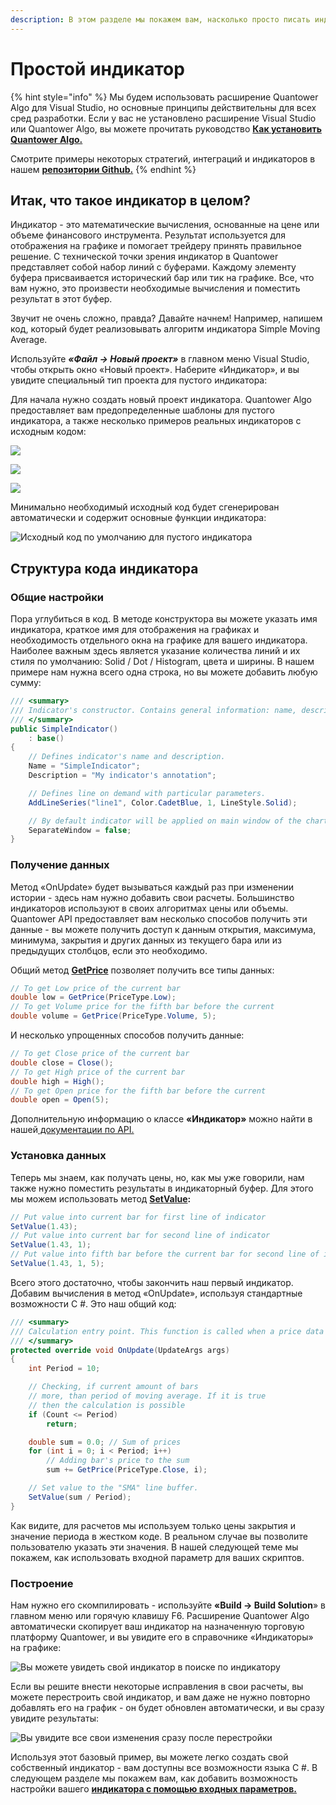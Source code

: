 ```yaml
---
description: В этом разделе мы покажем вам, насколько просто писать индикаторы в Quantower.
---
```


# Простой индикатор

{% hint style="info" %}
Мы будем использовать расширение Quantower Algo для Visual Studio, но основные принципы действительны для всех сред разработки. Если у вас не установлено расширение Visual Studio или Quantower Algo, вы можете прочитать руководство [**Как установить Quantower Algo.**](https://app.gitbook.com/@quantower/s/quantower-ru/\~/drafts/-Mb\_LzyI38AnKls7m3Ia/quantower-algo/installing-visual-studio)

Смотрите примеры некоторых стратегий, интеграций и индикаторов в нашем [**репозитории Github.**](https://github.com/Quantower/Examples)
{% endhint %}

## Итак, что такое индикатор в целом?

Индикатор  - это математические вычисления, основанные на цене или объеме финансового инструмента. Результат используется для отображения на графике и помогает трейдеру принять правильное решение. С технической точки зрения индикатор в Quantower представляет собой набор линий с буферами. Каждому элементу буфера присваивается исторический бар или тик на графике. Все, что вам нужно, это произвести необходимые вычисления и поместить результат в этот буфер.

Звучит не очень сложно, правда? Давайте начнем! Например, напишем код, который будет реализовывать алгоритм индикатора Simple Moving Average.

Используйте _**«Файл -> Новый проект»**_ в главном меню Visual Studio, чтобы открыть окно «Новый проект». Наберите «Индикатор», и вы увидите специальный тип проекта для пустого индикатора:

Для начала нужно создать новый проект индикатора. Quantower Algo предоставляет вам предопределенные шаблоны для пустого индикатора, а также несколько примеров реальных индикаторов с исходным кодом:

![](../.gitbook/assets/sozdat-proekt.jpg)



![](../.gitbook/assets/prostoi-indikator.png)

![](../.gitbook/assets/prostoi-indikator-shag2.png)

Минимально необходимый исходный код будет сгенерирован автоматически и содержит основные функции индикатора:

![Исходный код по умолчанию для пустого индикатора](../.gitbook/assets/default-code.png)

## Структура кода индикатора

### Общие настройки

Пора углубиться в код. В методе конструктора вы можете указать имя индикатора, краткое имя для отображения на графиках и необходимость отдельного окна на графике для вашего индикатора. Наиболее важным здесь является указание количества линий и их стиля по умолчанию: Solid / Dot / Histogram, цвета и ширины. В нашем примере нам нужна всего одна строка, но вы можете добавить любую сумму:

```csharp
/// <summary>
/// Indicator's constructor. Contains general information: name, description, LineSeries etc. 
/// </summary>
public SimpleIndicator()
    : base()
{
    // Defines indicator's name and description.
    Name = "SimpleIndicator";
    Description = "My indicator's annotation";

    // Defines line on demand with particular parameters.
    AddLineSeries("line1", Color.CadetBlue, 1, LineStyle.Solid);

    // By default indicator will be applied on main window of the chart
    SeparateWindow = false;
}
```

### Получение данных

Метод «OnUpdate» будет вызываться каждый раз при изменении истории - здесь нам нужно добавить свои расчеты. Большинство индикаторов используют в своих алгоритмах цены или объемы. Quantower API предоставляет вам несколько способов получить эти данные - вы можете получить доступ к данным открытия, максимума, минимума, закрытия и других данных из текущего бара или из предыдущих столбцов, если это необходимо.

Общий метод [**GetPrice**](http://api.quantower.com/docs/TradingPlatform.BusinessLayer.Indicator.html#TradingPlatform\_BusinessLayer\_Indicator\_GetPrice\_TradingPlatform\_BusinessLayer\_PriceType\_System\_Int32\_) позволяет получить все типы данных:

```csharp
// To get Low price of the current bar
double low = GetPrice(PriceType.Low);
// To get Volume price for the fifth bar before the current
double volume = GetPrice(PriceType.Volume, 5);
```

И несколько упрощенных способов получить данные:

```csharp
// To get Close price of the current bar
double close = Close();
// To get High price of the current bar
double high = High();
// To get Open price for the fifth bar before the current
double open = Open(5);
```

Дополнительную информацию о классе **«Индикатор»** можно найти в нашей[ документации по API.](http://api.quantower.com/)

### Установка данных

Теперь мы знаем, как получать цены, но, как мы уже говорили, нам также нужно поместить результаты в индикаторный буфер. Для этого мы можем использовать метод [**SetValue**](http://api.quantower.com/docs/TradingPlatform.BusinessLayer.Indicator.html#TradingPlatform\_BusinessLayer\_Indicator\_SetValue\_System\_Double\_System\_Int32\_System\_Int32\_)**:**

```csharp
// Put value into current bar for first line of indicator
SetValue(1.43);
// Put value into current bar for second line of indicator
SetValue(1.43, 1);
// Put value into fifth bar before the current bar for second line of indicator
SetValue(1.43, 1, 5);
```

Всего этого достаточно, чтобы закончить наш первый индикатор. Добавим вычисления в метод «OnUpdate», используя стандартные возможности C #. Это наш общий код:

```csharp
/// <summary>
/// Calculation entry point. This function is called when a price data updates. 
/// </summary>
protected override void OnUpdate(UpdateArgs args)
{
    int Period = 10;

    // Checking, if current amount of bars
    // more, than period of moving average. If it is true
    // then the calculation is possible
    if (Count <= Period)
        return;

    double sum = 0.0; // Sum of prices
    for (int i = 0; i < Period; i++)
        // Adding bar's price to the sum
        sum += GetPrice(PriceType.Close, i);

    // Set value to the "SMA" line buffer.
    SetValue(sum / Period);
}
```

Как видите, для расчетов мы используем только цены закрытия и значение периода в жестком коде. В реальном случае вы позволите пользователю указать эти значения. В нашей следующей теме мы покажем, как использовать входной параметр для ваших скриптов.

### Построение

Нам нужно его скомпилировать - используйте **«Build -> Build Solution**» в главном меню или горячую клавишу F6. Расширение Quantower Algo автоматически скопирует ваш индикатор на назначенную торговую платформу Quantower, и вы увидите его в справочнике «Индикаторы» на графике:

![Вы можете увидеть свой индикатор в поиске по индикатору](../.gitbook/assets/indicator-in-lookup.png)

Если вы решите внести некоторые исправления в свои расчеты, вы можете перестроить свой индикатор, и вам даже не нужно повторно добавлять его на график - он будет обновлен автоматически, и вы сразу увидите результаты:

![Вы увидите все свои изменения сразу после перестройки](../.gitbook/assets/indicator-after-changes.png)

Используя этот базовый пример, вы можете легко создать свой собственный индикатор - вам доступны все возможности языка C #. В следующем разделе мы покажем вам, как добавить возможность настройки вашего [**индикатора с помощью входных параметров.**](https://app.gitbook.com/@quantower/s/quantower-ru/\~/drafts/-Mb\_ghthoUhM1PT07NwU/quantower-algo/input-parameters)
